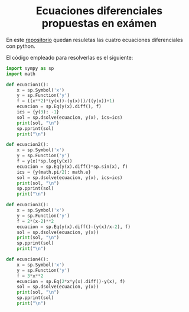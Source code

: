 <h1 align="center">Ecuaciones diferenciales propuestas en exámen</h1>

En este [repositorio](https://github.com/Xavitheforce/Ecuaciones_Diferenciales) quedan resuletas las cuatro ecuaciones diferenciales con python.

El código empleado para resolverlas es el siguiente:

```python
import sympy as sp
import math

def ecuacion1():
    x = sp.Symbol('x')
    y = sp.Function('y')
    f = ((x**2)*(y(x))-(y(x)))/((y(x))+1)
    ecuacion = sp.Eq(y(x).diff(), f)
    ics = {y(3): -1}
    sol = sp.dsolve(ecuacion, y(x), ics=ics)
    print(sol, "\n")
    sp.pprint(sol)
    print("\n")

def ecuacion2():
    x = sp.Symbol('x')
    y = sp.Function('y')
    f = y(x)*sp.log(y(x))
    ecuacion = sp.Eq(y(x).diff()*sp.sin(x), f)
    ics = {y(math.pi/2): math.e}
    sol = sp.dsolve(ecuacion, y(x), ics=ics)
    print(sol, "\n")
    sp.pprint(sol)
    print("\n")

def ecuacion3():
    x = sp.Symbol('x')
    y = sp.Function('y')
    f = 2*(x-2)**2
    ecuacion = sp.Eq(y(x).diff()-(y(x)/x-2), f)
    sol = sp.dsolve(ecuacion, y(x))
    print(sol, "\n")
    sp.pprint(sol)
    print("\n")

def ecuacion4():
    x = sp.Symbol('x')
    y = sp.Function('y')
    f = 3*x**2
    ecuacion = sp.Eq(2*x*y(x).diff()-y(x), f)
    sol = sp.dsolve(ecuacion, y(x))
    print(sol, "\n")
    sp.pprint(sol)
    print("\n")
```
